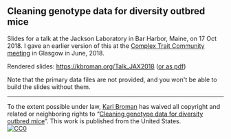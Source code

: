 ## Cleaning genotype data for diversity outbred mice

Slides for a talk at the Jackson Laboratory in Bar Harbor, Maine, on
17 Oct 2018. I gave an earlier version of this at the [Complex Trait Community
meeting](http://www.complextrait.org/ctc2018/) in Glasgow in
June, 2018.

Rendered slides: <https://kbroman.org/Talk_JAX2018>
([or as pdf](https://kbroman.org/Talk_JAX2018/jax2018.pdf))

Note that the primary data files are not provided, and you won't be able to
build the slides without them.

---

To the extent possible under law,
[Karl Broman](https://github.com/kbroman)
has waived all copyright and related or neighboring rights to
&ldquo;[Cleaning genotype data for diversity outbred mice](https://github.com/kbroman/Talk_CTC2018)&rdquo;.
This work is published from the United States.
<br/>
[![CC0](https://i.creativecommons.org/p/zero/1.0/88x31.png)](https://creativecommons.org/publicdomain/zero/1.0/)
